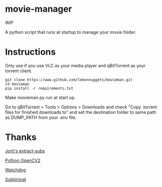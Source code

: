 # movie-manager

*WIP*

A python script that runs at startup to manage your movie folder.

# Instructions

Only use if you use VLC as your media player and qBitTorrent as your torrent client.

    git clone https://www.github.com/lemonnuggets/movieman.git
    cd movieman
    pip install -r requirements.txt
    
Make movieman.py run at start up.

Go to qBitTorrent > Tools > Options > Downloads and check "Copy .torrent files for finished downloads to" and set the destination folder to same path as DUMP_PATH from your .env file.

# Thanks

[Jorti's extract-subs](https://github.com/jorti/extract-subs)

[Python OpenCV2](https://pypi.org/project/opencv-python/)

[Watchdog](https://pypi.org/project/watchdog/)

[Subliminal](https://pypi.org/project/subliminal/)
